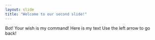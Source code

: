 ```yaml
---
layout: slide
title: "Welcome to our second slide!"
---
```

Bot! Your wish is my command! Here is my text
Use the left arrow to go back!
